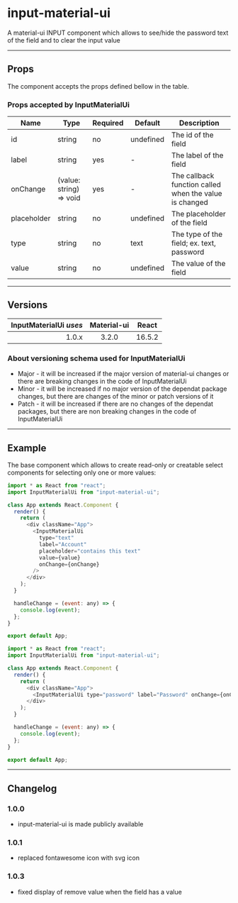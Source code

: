# input-material-ui

A material-ui INPUT component which allows to see/hide the password text of the field and to clear the input value

---

## Props

The component accepts the props defined bellow in the table.

### Props accepted by InputMaterialUi

| Name        | Type                    | Required | Default   | Description                                            |
| ----------- | ----------------------- | -------- | --------- | ------------------------------------------------------ |
| id          | string                  | no       | undefined | The id of the field                                    |
| label       | string                  | yes      | -         | The label of the field                                 |
| onChange    | (value: string) => void | yes      | -         | The callback function called when the value is changed |
| placeholder | string                  | no       | undefined | The placeholder of the field                           |
| type        | string                  | no       | text      | The type of the field; ex. text, password              |
| value       | string                  | no       | undefined | The value of the field                                 |

---

## Versions

| InputMaterialUi _uses_ | Material-ui | React  |
| ---------------------: | :---------: | :----: |
|                  1.0.x |    3.2.0    | 16.5.2 |

### About versioning schema used for InputMaterialUi

- Major - it will be increased if the major version of material-ui changes or there are breaking changes in the code of InputMaterialUi
- Minor - it will be increased if no major version of the dependat package changes, but there are changes of the minor or patch versions of it
- Patch - it will be increased if there are no changes of the dependat packages, but there are non breaking changes in the code of InputMaterialUi

---

## Example

The base component which allows to create read-only or creatable select components for selecting only one or more values:

```js
import * as React from "react";
import InputMaterialUi from "input-material-ui";

class App extends React.Component {
  render() {
    return (
      <div className="App">
        <InputMaterialUi
          type="text"
          label="Account"
          placeholder="contains this text"
          value={value}
          onChange={onChange}
        />
      </div>
    );
  }

  handleChange = (event: any) => {
    console.log(event);
  };
}

export default App;
```

```js
import * as React from "react";
import InputMaterialUi from "input-material-ui";

class App extends React.Component {
  render() {
    return (
      <div className="App">
        <InputMaterialUi type="password" label="Password" onChange={onChange} />
      </div>
    );
  }

  handleChange = (event: any) => {
    console.log(event);
  };
}

export default App;
```

---

## Changelog

### 1.0.0

- input-material-ui is made publicly available

### 1.0.1

- replaced fontawesome icon with svg icon

### 1.0.3

- fixed display of remove value when the field has a value
